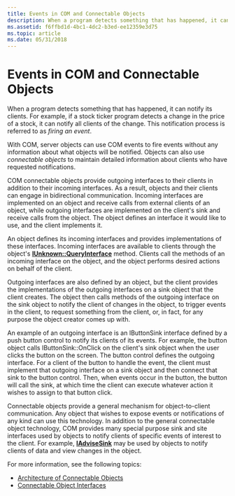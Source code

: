 ```yaml
---
title: Events in COM and Connectable Objects
description: When a program detects something that has happened, it can notify its clients.
ms.assetid: f6ffbd1d-4bc1-4dc2-b3ed-ee12359e3d75
ms.topic: article
ms.date: 05/31/2018
---
```


# Events in COM and Connectable Objects

When a program detects something that has happened, it can notify its clients. For example, if a stock ticker program detects a change in the price of a stock, it can notify all clients of the change. This notification process is referred to as *firing an event*.

With COM, server objects can use COM events to fire events without any information about what objects will be notified. Objects can also use *connectable objects* to maintain detailed information about clients who have requested notifications.

COM connectable objects provide outgoing interfaces to their clients in addition to their incoming interfaces. As a result, objects and their clients can engage in bidirectional communication. Incoming interfaces are implemented on an object and receive calls from external clients of an object, while outgoing interfaces are implemented on the client's sink and receive calls from the object. The object defines an interface it would like to use, and the client implements it.

An object defines its incoming interfaces and provides implementations of these interfaces. Incoming interfaces are available to clients through the object's [**IUnknown::QueryInterface**](/windows/desktop/api/Unknwn/nf-unknwn-iunknown-queryinterface(q_)) method. Clients call the methods of an incoming interface on the object, and the object performs desired actions on behalf of the client.

Outgoing interfaces are also defined by an object, but the client provides the implementations of the outgoing interfaces on a sink object that the client creates. The object then calls methods of the outgoing interface on the sink object to notify the client of changes in the object, to trigger events in the client, to request something from the client, or, in fact, for any purpose the object creator comes up with.

An example of an outgoing interface is an IButtonSink interface defined by a push button control to notify its clients of its events. For example, the button object calls IButtonSink::OnClick on the client's sink object when the user clicks the button on the screen. The button control defines the outgoing interface. For a client of the button to handle the event, the client must implement that outgoing interface on a sink object and then connect that sink to the button control. Then, when events occur in the button, the button will call the sink, at which time the client can execute whatever action it wishes to assign to that button click.

Connectable objects provide a general mechanism for object-to-client communication. Any object that wishes to expose events or notifications of any kind can use this technology. In addition to the general connectable object technology, COM provides many special purpose sink and site interfaces used by objects to notify clients of specific events of interest to the client. For example, [**IAdviseSink**](/windows/desktop/api/ObjIdl/nn-objidl-iadvisesink) may be used by objects to notify clients of data and view changes in the object.

For more information, see the following topics:

-   [Architecture of Connectable Objects](architecture-of-connectable-objects.md)
-   [Connectable Object Interfaces](connectable-object-interfaces.md)

 

 




